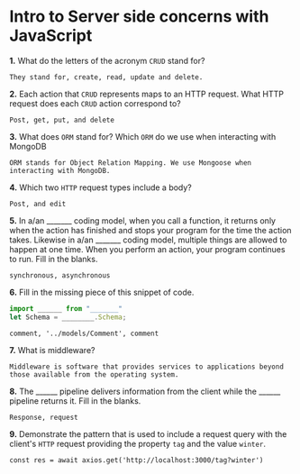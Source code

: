 # Intro to Server side concerns with JavaScript

**1.** What do the letters of the acronym `CRUD` stand for?
<!-- enter you answer in the space below -->
```
They stand for, create, read, update and delete.
```
**2.** Each action that `CRUD` represents maps to an HTTP request. What HTTP request does each `CRUD` action correspond to?
<!-- enter you answer in the space below -->
```
Post, get, put, and delete
```
**3.** What does `ORM` stand for? Which `ORM` do we use when interacting with MongoDB
<!-- enter you answer in the space below -->
```
ORM stands for Object Relation Mapping. We use Mongoose when interacting with MongoDB.
```
**4.** Which two `HTTP` request types include a body?
<!-- enter you answer in the space below -->
```
Post, and edit
```
**5.** In a/an _______ coding model, when you call a function, it returns only when the action has finished and stops your program for the time the action takes. Likewise in a/an _______ coding model, multiple things are allowed to happen at one time. When you perform an action, your program continues to run.  Fill in the blanks.
<!-- enter you answer in the space below -->
```
synchronous, asynchronous
```

**6.** Fill in the missing piece of this snippet of code.
```js
import ______ from "_______"
let Schema = ________.Schema;
```
<!-- enter you answer in the space below -->
```
comment, '../models/Comment', comment
```
**7.** What is middleware?
<!-- enter you answer in the space below -->
```
Middleware is software that provides services to applications beyond those available from the operating system.
```
**8.** The ______ pipeline delivers information from the client while the ______ pipeline returns it. Fill in the blanks. 
<!-- enter you answer in the space below -->
```
Response, request
```
**9.** 
Demonstrate the pattern that is used to include a request query with the client's `HTTP` request providing the property `tag` and the value `winter`.
<!-- enter you answer in the space below -->
```
const res = await axios.get('http://localhost:3000/tag?winter')
```